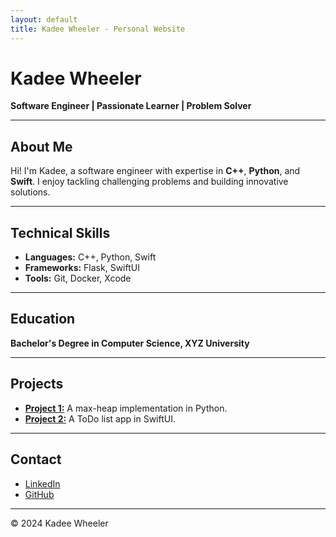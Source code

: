 ```yaml
---
layout: default
title: Kadee Wheeler - Personal Website
---
```


# Kadee Wheeler

**Software Engineer | Passionate Learner | Problem Solver**

---

## About Me

Hi! I'm Kadee, a software engineer with expertise in **C++**, **Python**, and **Swift**. I enjoy tackling challenging problems and building innovative solutions.

---

## Technical Skills

- **Languages:** C++, Python, Swift  
- **Frameworks:** Flask, SwiftUI  
- **Tools:** Git, Docker, Xcode  

---

## Education

**Bachelor's Degree in Computer Science, XYZ University**

---

## Projects

- [**Project 1:**](https://github.com/kadeewheeler/project1) A max-heap implementation in Python.  
- [**Project 2:**](https://github.com/kadeewheeler/project2) A ToDo list app in SwiftUI.  

---

## Contact

- [LinkedIn](https://linkedin.com/in/kadeewheeler)  
- [GitHub](https://github.com/kadeewheeler)  

---

&copy; 2024 Kadee Wheeler
